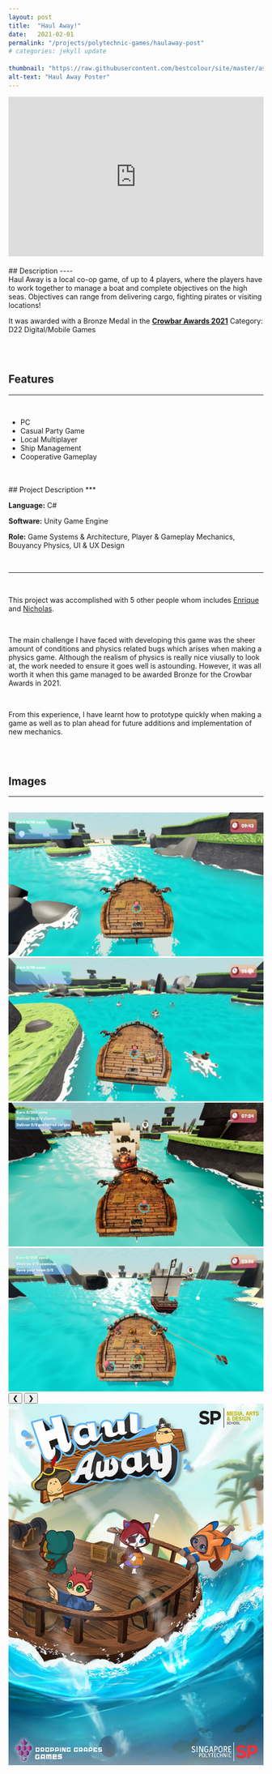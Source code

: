 ```yaml
---
layout: post
title:  "Haul Away!"
date:   2021-02-01
permalink: "/projects/polytechnic-games/haulaway-post"
# categories: jekyll update

thumbnail: "https://raw.githubusercontent.com/bestcolour/site/master/assets/image/HaulAway/Screenshot3.jpg"
alt-text: "Haul Away Poster"
---
```



<iframe width="100%" height="315" src="https://www.youtube.com/embed/xUZIs_LsrbQ?si=5WPy49XN0inDt9e1" title="YouTube video player" frameborder="0" allow="accelerometer; autoplay; clipboard-write; encrypted-media; gyroscope; picture-in-picture; web-share" referrerpolicy="strict-origin-when-cross-origin" allowfullscreen></iframe>

<br>
<br>
## Description
----
<br>
Haul Away is a local co-op game, of up to 4 players, where the players have to work together to manage a boat and complete objectives on the high seas. Objectives can range from delivering cargo, fighting pirates or visiting locations!

<br>

It was awarded with a Bronze Medal in the [**Crowbar Awards 2021**](https://campaignbriefasia.com/2021/11/08/singapore-crowbar-awards-releases-finalists/) Category: D22 Digital/Mobile Games 

<br>
<br>

## Features
***
<br>

- PC
- Casual Party Game
- Local Multiplayer
- Ship Management
- Cooperative Gameplay

<br>
<br>
## Project Description
***
<br>


**Language:**
C#

**Software:**
Unity Game Engine

**Role:**
Game Systems & Architecture, Player & Gameplay Mechanics, Bouyancy Physics, UI & UX Design

<br>

***

<br>

This project was accomplished with 5 other people whom includes [Enrique](https://enriquecmarcelo.github.io/) and [Nicholas](https://kaixingnicholas.wixsite.com/gdportfolio).

<br>

The main challenge I have faced with developing this game was the sheer amount of conditions and physics related bugs which arises when making a physics game. Although the realism of physics is really nice viusally to look at, the work needed to ensure it goes well is astounding. However, it was all worth it when this game managed to be awarded Bronze for the Crowbar Awards in 2021.

<br>

From this experience, I have learnt how to prototype quickly when making a game as well as to plan ahead for future additions and implementation of new mechanics.

<br>
<br>

## Images
----
<br>


<div class="carousel">
    <div class="carousel-container">
        <div class="carousel-container-slide">
                <img  src="https://raw.githubusercontent.com/bestcolour/site/master/assets/image/HaulAway/Screenshot1.jpg"/>
        </div>
        <div class="carousel-container-slide">
                <img  src="https://raw.githubusercontent.com/bestcolour/site/master/assets/image/HaulAway/Screenshot2.jpg"/>
        </div>
        <div class="carousel-container-slide">
                <img  src="https://raw.githubusercontent.com/bestcolour/site/master/assets/image/HaulAway/Screenshot3.jpg"/>
        </div>
        <div class="carousel-container-slide">
                <img  src="https://raw.githubusercontent.com/bestcolour/site/master/assets/image/HaulAway/Screenshot4.jpg"/>
        </div>
    </div>
    <button class="carousel-prev carousel-button" onclick="moveSlide(-1)">&#10094;</button>
    <button class="carousel-next carousel-button" onclick="moveSlide(1)">&#10095;</button>
</div>

<img  src="https://raw.githubusercontent.com/bestcolour/site/master/assets/image/HaulAway/Poster.jpg"/>

